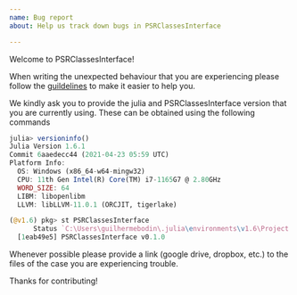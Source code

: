 ```yaml
---
name: Bug report
about: Help us track down bugs in PSRClassesInterface

---
```


Welcome to PSRClassesInterface!

When writing the unexpected behaviour that you are experiencing please follow the [guildelines](https://discourse.julialang.org/t/please-read-make-it-easier-to-help-you/14757) to make it easier to help you.

We kindly ask you to provide the julia and PSRClassesInterface version that you are currently using. These can be obtained using the following commands

```julia
julia> versioninfo()
Julia Version 1.6.1
Commit 6aaedecc44 (2021-04-23 05:59 UTC)
Platform Info:
  OS: Windows (x86_64-w64-mingw32)
  CPU: 11th Gen Intel(R) Core(TM) i7-1165G7 @ 2.80GHz
  WORD_SIZE: 64    
  LIBM: libopenlibm
  LLVM: libLLVM-11.0.1 (ORCJIT, tigerlake)

(@v1.6) pkg> st PSRClassesInterface
      Status `C:\Users\guilhermebodin\.julia\environments\v1.6\Project.toml`
  [1eab49e5] PSRClassesInterface v0.1.0
```

Whenever possible please provide a link (google drive, dropbox, etc.) to the files of the case you are experiencing trouble.

Thanks for contributing!